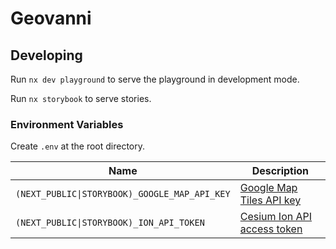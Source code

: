 # Geovanni

## Developing

Run `nx dev playground` to serve the playground in development mode.

Run `nx storybook` to serve stories.

### Environment Variables

Create `.env` at the root directory.

|Name|Description|
|-|-|
|`(NEXT_PUBLIC\|STORYBOOK)_GOOGLE_MAP_API_KEY`|[Google Map Tiles API key](https://developers.google.com/maps/documentation/tile/get-api-key)|
|`(NEXT_PUBLIC\|STORYBOOK)_ION_API_TOKEN`|[Cesium Ion API access token](https://cesium.com/learn/ion/cesium-ion-access-tokens/)|
